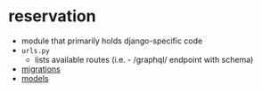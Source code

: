 # reservation
* module that primarily holds django-specific code
* `urls.py`
    - lists available routes (i.e. - /graphql/ endpoint with schema)
* [migrations](migrations/README.md)
* [models](models/README.md)
